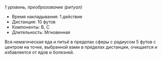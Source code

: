 *1 уровень, преобразование (ритуал)*

- Время накладывания: 1 действие
- Дистанция: 10 футов
- Компоненты: В, С
- Длительность: Мгновенная

Вся немагическая еда и питьё в пределах сферы с радиусом 5 футов с центром на точке, выбранной вами в пределах дистанции, очищается и избавляется от ядов и болезней.